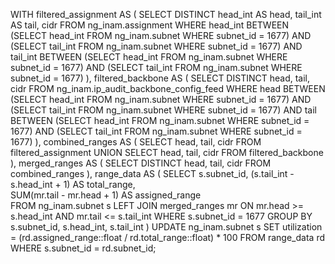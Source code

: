 WITH filtered_assignment AS (
    SELECT DISTINCT head_int AS head, tail_int AS tail, cidr
    FROM ng_inam.assignment
    WHERE head_int BETWEEN 
        (SELECT head_int FROM ng_inam.subnet WHERE subnet_id = 1677) 
        AND (SELECT tail_int FROM ng_inam.subnet WHERE subnet_id = 1677)
      AND tail_int BETWEEN 
        (SELECT head_int FROM ng_inam.subnet WHERE subnet_id = 1677) 
        AND (SELECT tail_int FROM ng_inam.subnet WHERE subnet_id = 1677)
),
filtered_backbone AS (
    SELECT DISTINCT head, tail, cidr
    FROM ng_inam.ip_audit_backbone_config_feed
    WHERE head BETWEEN 
        (SELECT head_int FROM ng_inam.subnet WHERE subnet_id = 1677) 
        AND (SELECT tail_int FROM ng_inam.subnet WHERE subnet_id = 1677)
      AND tail BETWEEN 
        (SELECT head_int FROM ng_inam.subnet WHERE subnet_id = 1677) 
        AND (SELECT tail_int FROM ng_inam.subnet WHERE subnet_id = 1677)
),
combined_ranges AS (
    SELECT head, tail, cidr FROM filtered_assignment
    UNION
    SELECT head, tail, cidr FROM filtered_backbone
),
merged_ranges AS (
    SELECT DISTINCT 
        head, 
        tail, 
        cidr
    FROM combined_ranges
),
range_data AS (
    SELECT 
        s.subnet_id, 
        (s.tail_int - s.head_int + 1) AS total_range,  
        SUM(mr.tail - mr.head + 1) AS assigned_range  
    FROM ng_inam.subnet s
    LEFT JOIN merged_ranges mr ON mr.head >= s.head_int AND mr.tail <= s.tail_int
    WHERE s.subnet_id = 1677
    GROUP BY s.subnet_id, s.head_int, s.tail_int
)
UPDATE ng_inam.subnet s
SET utilization = (rd.assigned_range::float / rd.total_range::float) * 100
FROM range_data rd
WHERE s.subnet_id = rd.subnet_id;
